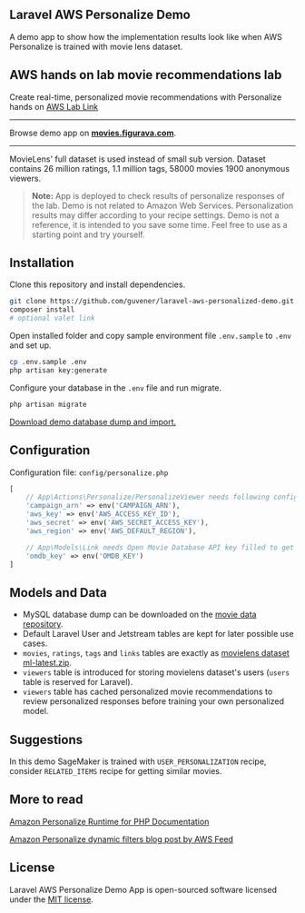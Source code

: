 ## Laravel AWS Personalize Demo

A demo app to show how the implementation results look like when AWS Personalize is trained with movie lens dataset.

## AWS hands on lab movie recommendations lab

Create real-time, personalized movie recommendations with Personalize hands on [AWS Lab Link](https://aws.amazon.com/getting-started/hands-on/real-time-movie-recommendations-amazon-personalize/)

---

Browse demo app on **[movies.figurava.com](https://movies.figurava.com/)**.

---

MovieLens' full dataset is used instead of small sub version. Dataset contains 26 million ratings, 1.1 million tags, 58000 movies 1900 anonymous viewers.

> **Note:** App is deployed to check results of personalize responses of the lab. Demo is not related to Amazon Web Services. Personalization results may differ according to your recipe settings. Demo is not a reference, it is intended to you save some time. Feel free to use as a starting point and try yourself.

## Installation

Clone this repository and install dependencies.

```bash
git clone https://github.com/guvener/laravel-aws-personalized-demo.git
composer install
# optional valet link
```


Open installed folder and copy sample environment file `.env.sample` to `.env` and set up.

```bash
cp .env.sample .env
php artisan key:generate
```

Configure your database in the `.env` file and run migrate.

```bash
php artisan migrate
```

[Download demo database dump and import.](https://github.com/guvener/personalized-movie-demo-data)


## Configuration
Configuration file: `config/personalize.php`

```php
[
    // App\Actions\Personalize/PersonalizeViewer needs following configurations filled to make AWS Personalize Requests
    'campaign_arn' => env('CAMPAIGN_ARN'),
    'aws_key' => env('AWS_ACCESS_KEY_ID'),
    'aws_secret' => env('AWS_SECRET_ACCESS_KEY'),
    'aws_region' => env('AWS_DEFAULT_REGION'),

    // App\Models\Link needs Open Movie Database API key filled to get movie metadata
    'omdb_key' => env('OMDB_KEY')
]
```

## Models and Data
- MySQL database dump can be downloaded on the [movie data repository](https://github.com/guvener/personalized-movie-demo-data).
- Default Laravel User and Jetstream tables are kept for later possible use cases.
- `movies`, `ratings`, `tags` and `links` tables are exactly as [movielens dataset ml-latest.zip](http://files.grouplens.org/datasets/movielens/).
- `viewers` table is introduced for storing movielens dataset's users (`users` table is reserved for Laravel).
- `viewers` table has cached personalized movie recommendations to review personalized responses before training your own personalized model.

## Suggestions
In this demo SageMaker is trained with `USER_PERSONALIZATION` recipe, consider `RELATED_ITEMS` recipe for getting similar movies.

## More to read

[Amazon Personalize Runtime for PHP Documentation](https://docs.aws.amazon.com/aws-sdk-php/v3/api/api-personalize-runtime-2018-05-22.html)

[Amazon Personalize dynamic filters blog post by AWS Feed](https://awsfeed.com/whats-new/machine-learning/amazon-personalize-now-supports-dynamic-filters-for-applying-business-rules-to-your-recommendations-on-the-fly)


## License

Laravel AWS Personalize Demo App is open-sourced software licensed under the [MIT license](LICENSE.md).
